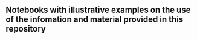 ## Notebooks with illustrative examples on the use of the infomation and material provided in this repository

